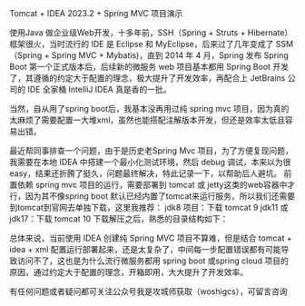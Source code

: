 Tomcat + IDEA 2023.2 + Spring MVC 项目演示

使用Java 做企业级Web开发，十多年前，SSH（Spring + Struts + Hibernate）框架很火，当时流行的 IDE 是 Eclipse 和 MyEclipse，后来过了几年变成了 SSM（Spring + Spring MVC + Mybatis)，直到 2014 年 4 月，Spring 发布 Spring Boot 第一个正式版本后，后续新的微服务 web 项目基本都用 Spring Boot 开发了，其遵循的约定大于配置的理念，极大提升了开发效率，再配合上 JetBrains 公司的 IDE 全家桶 IntelliJ IDEA 真是香的一批。

当然，自从用了spring boot后，我基本没再用过纯 spring mvc 项目，因为真的太麻烦了需要配置一大堆xml，虽然也能搭配注解版本开发，但还是效率太低且容易出错。

最近帮同事排查一个问题，由于是历史老Spring Mvc 项目，为了方便复现问题，我需要在本地 IDEA 中搭建一个最小化测试环境，然后 debug 调试，本来以为很 easy，结果还折腾了挺久，问题最终解决，特此记录一下，以帮助后人避坑。
前置依赖
spring mvc 项目的运行，需要部署到 tomcat 或 jetty这类的web容器中才行，因为其不像spring boot 默认已经内置了tomcat来运行服务，所以我们还需要到tomcat到官网去单独下载，这里我推荐：
jdk8 项目：下载 tomcat 9
jdk11 或 jdk17：下载 tomcat 10
下载解压之后，熟悉的目录结构如下：


总体来说，当前使用 IDEA 创建纯 Spring MVC 项目不算难，但是结合 tomcat + idea + xml 配置运行部署起来，还是太复杂了，中间每一步配置错误都有可能导致访问不了，这也是为什么流行微服务都用 spring boot 或spring cloud 项目的原因，通过约定大于配置的理念，开箱即用，大大提升了开发效率。

有任何问题或者疑问都可关注公众号我是攻城师获取（woshigcs），可留言咨询
